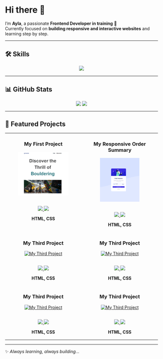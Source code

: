 # Hi there 👋  

I’m **Ayla**, a passionate **Frontend Developer in training** 🚀  
Currently focused on **building responsive and interactive websites** and learning step by step.  

---

## 🛠️ Skills  

<p align="center">
  <img src="https://skillicons.dev/icons?i=html,css,js,figma&theme=dark&perline=4" />
</p>

---

## 📊 GitHub Stats  

<div align="center">
  <img src="https://github-readme-stats.vercel.app/api?username=Aylaataydir&show_icons=true&theme=tokyonight&hide_border=true" width="48%"/>
  <img src="https://github-readme-streak-stats.herokuapp.com/?user=Aylaataydir&theme=tokyonight&hide_border=true" width="48%"/>
</div>

---

## 🚀 Featured Projects  
 

<table>
  <!-- 1. Satır -->
  <tr>
    <td width="50%" align="center" valign="top">
      <h3>My First Project</h3>
      <a href="https://aylaataydir.github.io/My_First_Project/" target="_blank">
        <img src="./images/My_First_Project.png" alt="My First Project" width="70%" />
      </a>
      <br/><br/>
      <p>
        <a href="https://github.com/Aylaataydir/My_First_Project" target="_blank">
          <img src="https://img.shields.io/badge/Repo-181717?style=for-the-badge&logo=github"/>
        </a>
        <a href="https://aylaataydir.github.io/My_First_Project/" target="_blank">
          <img src="https://img.shields.io/badge/Live-0892d0?style=for-the-badge&logo=vercel&logoColor=white"/>
        </a>
      </p>
      <p><strong>HTML, CSS</strong></p>
    </td>
  <td width="50%" align="center" valign="top">
      <h3>My Responsive Order Summary</h3>
      <a href="https://aylaataydir.github.io/Responsive_Order_Summary_Component/" target="_blank">
        <img src="./images/Order_Summary.png"  width="55%" />
      </a>
      <br/><br/>
      <p>
        <a href="https://github.com/Aylaataydir/My_Third_Project" target="_blank">
          <img src="https://img.shields.io/badge/Repo-181717?style=for-the-badge&logo=github"/>
        </a>
        <a href="https://aylaataydir.github.io/My_Third_Project/" target="_blank">
          <img src="https://img.shields.io/badge/Live-0892d0?style=for-the-badge&logo=vercel&logoColor=white"/>
        </a>
      </p>
      <p><strong>HTML, CSS</strong></p>
    </td>
    
  </tr>

  <!-- 2. Satır -->
  <tr>
    <td width="50%" align="center" valign="top">
      <h3>My Third Project</h3>
      <a href="https://aylaataydir.github.io/My_Third_Project/" target="_blank">
        <img src="My_Third_Project.png" alt="My Third Project" width="70%" />
      </a>
      <br/><br/>
      <p>
        <a href="https://github.com/Aylaataydir/My_Third_Project" target="_blank">
          <img src="https://img.shields.io/badge/Repo-181717?style=for-the-badge&logo=github"/>
        </a>
        <a href="https://aylaataydir.github.io/My_Third_Project/" target="_blank">
          <img src="https://img.shields.io/badge/Live-0892d0?style=for-the-badge&logo=vercel&logoColor=white"/>
        </a>
      </p>
      <p><strong>HTML, CSS</strong></p>
    </td>
      <td width="50%" align="center" valign="top">
      <h3>My Third Project</h3>
      <a href="https://aylaataydir.github.io/My_Third_Project/" target="_blank">
        <img src="My_Third_Project.png" alt="My Third Project" width="70%" />
      </a>
      <br/><br/>
      <p>
        <a href="https://github.com/Aylaataydir/My_Third_Project" target="_blank">
          <img src="https://img.shields.io/badge/Repo-181717?style=for-the-badge&logo=github"/>
        </a>
        <a href="https://aylaataydir.github.io/My_Third_Project/" target="_blank">
          <img src="https://img.shields.io/badge/Live-0892d0?style=for-the-badge&logo=vercel&logoColor=white"/>
        </a>
      </p>
      <p><strong>HTML, CSS</strong></p>
    </td>
    </tr>
    <tr>
        <td width="50%" align="center" valign="top">
      <h3>My Third Project</h3>
      <a href="https://aylaataydir.github.io/My_Third_Project/" target="_blank">
        <img src="My_Third_Project.png" alt="My Third Project" width="70%" />
      </a>
      <br/><br/>
      <p>
        <a href="https://github.com/Aylaataydir/My_Third_Project" target="_blank">
          <img src="https://img.shields.io/badge/Repo-181717?style=for-the-badge&logo=github"/>
        </a>
        <a href="https://aylaataydir.github.io/My_Third_Project/" target="_blank">
          <img src="https://img.shields.io/badge/Live-0892d0?style=for-the-badge&logo=vercel&logoColor=white"/>
        </a>
      </p>
      <p><strong>HTML, CSS</strong></p>
    </td>
        <td width="50%" align="center" valign="top">
      <h3>My Third Project</h3>
      <a href="https://aylaataydir.github.io/My_Third_Project/" target="_blank">
        <img src="My_Third_Project.png" alt="My Third Project" width="70%" />
      </a>
      <br/><br/>
      <p>
        <a href="https://github.com/Aylaataydir/My_Third_Project" target="_blank">
          <img src="https://img.shields.io/badge/Repo-181717?style=for-the-badge&logo=github"/>
        </a>
        <a href="https://aylaataydir.github.io/My_Third_Project/" target="_blank">
          <img src="https://img.shields.io/badge/Live-0892d0?style=for-the-badge&logo=vercel&logoColor=white"/>
        </a>
      </p>
      <p><strong>HTML, CSS</strong></p>
    </td>
    </tr>

     
  
</table>

---

✨ *Always learning, always building...*
